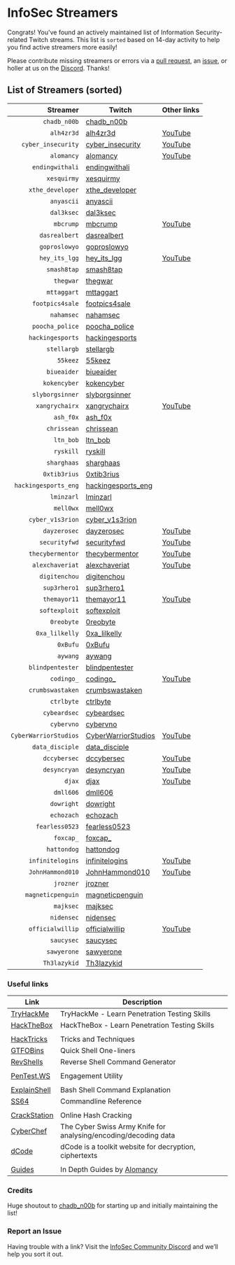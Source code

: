 # InfoSec Streamers

Congrats! You've found an actively maintained list of Information Security-related Twitch streams. This list is `sorted` based on 14-day activity to help you find active streamers more easily!

Please contribute missing streamers or errors via a [pull request](https://github.com/infosecstreams/infosecstreams.github.io/pulls), an [issue](https://github.com/infosecstreams/infosecstreams.github.io/issues), or holler at us on the [Discord](https://discord.gg/RftU46K8sn). Thanks!

## List of Streamers (sorted)

Streamer | Twitch | Other links
---: | --- | :---
`chadb_n00b` | [chadb_n00b](https://www.twitch.tv/chadb_n00b) | 
`alh4zr3d` | [alh4zr3d](https://www.twitch.tv/alh4zr3d) | [YouTube](https://www.youtube.com/channel/UCz-Z-d2VPQXHGkch0-_KovA)
`cyber_insecurity` | [cyber_insecurity](https://www.twitch.tv/cyber_insecurity) | [YouTube](https://www.youtube.com/channel/UCL4JGzitDkX5TOwzs9A02Kg)
`alomancy` | [alomancy](https://www.twitch.tv/alomancy) | [YouTube](https://www.youtube.com/channel/UCe2i94acge3Bv2Tmjla0h_g)
`endingwithali` | [endingwithali](https://www.twitch.tv/endingwithali) | 
`xesquirmy` | [xesquirmy](https://www.twitch.tv/xesquirmy) | 
`xthe_developer` | [xthe_developer](https://www.twitch.tv/xthe_developer) | 
`anyascii` | [anyascii](https://www.twitch.tv/anyascii) | 
`dal3ksec` | [dal3ksec](https://www.twitch.tv/dal3ksec) | 
`mbcrump` | [mbcrump](https://www.twitch.tv/mbcrump) | [YouTube](https://www.youtube.com/channel/UCCjHMUEzoCauYet8NG4sCog)
`dasrealbert` | [dasrealbert](https://www.twitch.tv/dasrealbert) | 
`goproslowyo` | [goproslowyo](https://www.twitch.tv/goproslowyo) | 
`hey_its_lgg` | [hey_its_lgg](https://www.twitch.tv/hey_its_lgg) | [YouTube](https://www.youtube.com/channel/UCFzslRuETaviEruPQ_HQP1A)
`smash8tap` | [smash8tap](https://www.twitch.tv/smash8tap) | 
`thegwar` | [thegwar](https://www.twitch.tv/thegwar) | 
`mttaggart` | [mttaggart](https://www.twitch.tv/mttaggart) | 
`footpics4sale` | [footpics4sale](https://www.twitch.tv/footpics4sale) | 
`nahamsec` | [nahamsec](https://www.twitch.tv/nahamsec) | 
`poocha_police` | [poocha_police](https://www.twitch.tv/poocha_police) | 
`hackingesports` | [hackingesports](https://www.twitch.tv/hackingesports) | 
`stellargb` | [stellargb](https://www.twitch.tv/stellargb) | 
`55keez` | [55keez](https://www.twitch.tv/55keez) | 
`biueaider` | [biueaider](https://www.twitch.tv/biueaider) | 
`kokencyber` | [kokencyber](https://www.twitch.tv/kokencyber) | 
`slyborgsinner` | [slyborgsinner](https://www.twitch.tv/slyborgsinner) | 
`xangrychairx` | [xangrychairx](https://www.twitch.tv/xangrychairx) | [YouTube](https://www.youtube.com/channel/UCS1KHdnVAV1-Qx0jquAiBLA)
`ash_f0x` | [ash_f0x](https://www.twitch.tv/ash_f0x) | 
`chrissean` | [chrissean](https://www.twitch.tv/chrissean) | 
`ltn_bob` | [ltn_bob](https://www.twitch.tv/ltn_bob) | 
`ryskill` | [ryskill](https://www.twitch.tv/ryskill) | 
`sharghaas` | [sharghaas](https://www.twitch.tv/sharghaas) | 
`0xtib3rius` | [0xtib3rius](https://www.twitch.tv/0xtib3rius) | 
`hackingesports_eng` | [hackingesports_eng](https://www.twitch.tv/hackingesports_eng) | 
`lminzarl` | [lminzarl](https://www.twitch.tv/lminzarl) | 
`mell0wx` | [mell0wx](https://www.twitch.tv/mell0wx) | 
`cyber_v1s3rion` | [cyber_v1s3rion](https://www.twitch.tv/cyber_v1s3rion) | 
`dayzerosec` | [dayzerosec](https://www.twitch.tv/dayzerosec) | [YouTube](https://www.youtube.com/channel/UCXFC76FDHZRVes6_lZqwLBA)
`securityfwd` | [securityfwd](https://www.twitch.tv/securityfwd) | [YouTube](https://www.youtube.com/channel/UCgTNupxATBfWmfehv21ym-g)
`thecybermentor` | [thecybermentor](https://www.twitch.tv/thecybermentor) | [YouTube](https://www.youtube.com/channel/UC0ArlFuFYMpEewyRBzdLHiw)
`alexchaveriat` | [alexchaveriat](https://www.twitch.tv/alexchaveriat) | [YouTube](https://www.youtube.com/c/AlexChaveriat/videos)
`digitenchou` | [digitenchou](https://www.twitch.tv/digitenchou) | 
`sup3rhero1` | [sup3rhero1](https://www.twitch.tv/sup3rhero1) | 
`themayor11` | [themayor11](https://www.twitch.tv/themayor11) | [YouTube](https://www.youtube.com/channel/UC5J6JvH5F29FllbLjwmA5ZA)
`softexploit` | [softexploit](https://www.twitch.tv/softexploit) | 
`0reobyte` | [0reobyte](https://www.twitch.tv/0reobyte) | 
`0xa_lilkelly` | [0xa_lilkelly](https://www.twitch.tv/0xa_lilkelly) | 
`0xBufu` | [0xBufu](https://www.twitch.tv/0xBufu) | 
`aywang` | [aywang](https://www.twitch.tv/aywang) | 
`blindpentester` | [blindpentester](https://www.twitch.tv/blindpentester) | 
`codingo_` | [codingo_](https://www.twitch.tv/codingo_) | [YouTube](https://www.youtube.com/channel/UCUfO02gdMDXgOJWdv_jiLMg)
`crumbswastaken` | [crumbswastaken](https://www.twitch.tv/crumbswastaken) | 
`ctrlbyte` | [ctrlbyte](https://www.twitch.tv/ctrlbyte) | 
`cybeardsec` | [cybeardsec](https://www.twitch.tv/cybeardsec) | 
`cybervno` | [cybervno](https://www.twitch.tv/cybervno) | 
`CyberWarriorStudios` | [CyberWarriorStudios](https://www.twitch.tv/CyberWarriorStudios) | [YouTube](https://www.youtube.com/channel/UC1BeplJcC5YGHjcF8QyRD7g)
`data_disciple` | [data_disciple](https://www.twitch.tv/data_disciple) | 
`dccybersec` | [dccybersec](https://www.twitch.tv/dccybersec) | [YouTube](https://www.youtube.com/channel/UC3sccPO4v8YqCTn8sezZGTw)
`desyncryan` | [desyncryan](https://www.twitch.tv/desyncryan) | [YouTube](https://www.youtube.com/channel/UCQWQlNq07_Rumy2i69dpqBw)
`djax` | [djax](https://www.twitch.tv/djax) | [YouTube](https://www.youtube.com/channel/UCJVQ4X0olUFq0nrxS8Xvijg)
`dmll606` | [dmll606](https://www.twitch.tv/dmll606) | 
`dowright` | [dowright](https://www.twitch.tv/dowright) | 
`echozach` | [echozach](https://www.twitch.tv/echozach) | 
`fearless0523` | [fearless0523](https://www.twitch.tv/fearless0523) | 
`foxcap_` | [foxcap_](https://www.twitch.tv/foxcap_) | 
`hattondog` | [hattondog](https://www.twitch.tv/hattondog) | 
`infinitelogins` | [infinitelogins](https://www.twitch.tv/infinitelogins) | [YouTube](https://www.youtube.com/channel/UC_nKukFaGysjMzqMVHEIgxQ)
`JohnHammond010` | [JohnHammond010](https://www.twitch.tv/JohnHammond010) | [YouTube](https://www.youtube.com/channel/UCVeW9qkBjo3zosnqUbG7CFw)
`jrozner` | [jrozner](https://www.twitch.tv/jrozner) | 
`magneticpenguin` | [magneticpenguin](https://www.twitch.tv/magneticpenguin) | 
`majksec` | [majksec](https://www.twitch.tv/majksec) | 
`nidensec` | [nidensec](https://www.twitch.tv/nidensec) | 
`officialwillip` | [officialwillip](https://www.twitch.tv/officialwillip) | [YouTube](https://www.youtube.com/channel/UCaOOGHgwrcyf527o838yLyg)
`saucysec` | [saucysec](https://www.twitch.tv/saucysec) | 
`sawyerone` | [sawyerone](https://www.twitch.tv/sawyerone) | 
`Th3lazykid` | [Th3lazykid](https://www.twitch.tv/Th3lazykid) | 


### Useful links

Link | Description
--- | ---
[TryHackMe](https://tryhackme.com) | TryHackMe - Learn Penetration Testing Skills
[HackTheBox](https://hackthebox.eu) | HackTheBox - Learn Penetration Testing Skills
| |
[HackTricks](https://book.hacktricks.xyz/) | Tricks and Techniques
[GTFOBins](https://gtfobins.github.io) | Quick Shell One-liners
[RevShells](https://www.revshells.com) | Reverse Shell Command Generator
| |
[PenTest.WS](https://pentest.ws) | Engagement Utility
| |
[ExplainShell](https://explainshell.com) | Bash Shell Command Explanation
[SS64](https://ss64.com) | Commandline Reference
| |
[CrackStation](https://crackstation.net) | Online Hash Cracking
[CyberChef](https://gchq.github.io/CyberChef) | The Cyber Swiss Army Knife for analysing/encoding/decoding data
[dCode](https://www.dcode.fr/en) | dCode is a toolkit website for decryption, ciphertexts
| |
[Guides](https://alomancy.gitbook.io/guides/) | In Depth Guides by [Alomancy](https://www.twitch.tv/alomancy)

### Credits

Huge shoutout to [chadb_n00b](https://twitch.tv/chadb_n00b) for starting up and initially maintaining the list!

### Report an Issue

Having trouble with a link? Visit the [InfoSec Community Discord](https://discord.gg/RftU46K8sn) and we’ll help you sort it out.
